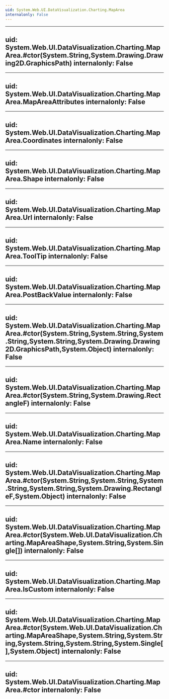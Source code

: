 ```yaml
---
uid: System.Web.UI.DataVisualization.Charting.MapArea
internalonly: False
---
```


---
uid: System.Web.UI.DataVisualization.Charting.MapArea.#ctor(System.String,System.Drawing.Drawing2D.GraphicsPath)
internalonly: False
---

---
uid: System.Web.UI.DataVisualization.Charting.MapArea.MapAreaAttributes
internalonly: False
---

---
uid: System.Web.UI.DataVisualization.Charting.MapArea.Coordinates
internalonly: False
---

---
uid: System.Web.UI.DataVisualization.Charting.MapArea.Shape
internalonly: False
---

---
uid: System.Web.UI.DataVisualization.Charting.MapArea.Url
internalonly: False
---

---
uid: System.Web.UI.DataVisualization.Charting.MapArea.ToolTip
internalonly: False
---

---
uid: System.Web.UI.DataVisualization.Charting.MapArea.PostBackValue
internalonly: False
---

---
uid: System.Web.UI.DataVisualization.Charting.MapArea.#ctor(System.String,System.String,System.String,System.String,System.Drawing.Drawing2D.GraphicsPath,System.Object)
internalonly: False
---

---
uid: System.Web.UI.DataVisualization.Charting.MapArea.#ctor(System.String,System.Drawing.RectangleF)
internalonly: False
---

---
uid: System.Web.UI.DataVisualization.Charting.MapArea.Name
internalonly: False
---

---
uid: System.Web.UI.DataVisualization.Charting.MapArea.#ctor(System.String,System.String,System.String,System.String,System.Drawing.RectangleF,System.Object)
internalonly: False
---

---
uid: System.Web.UI.DataVisualization.Charting.MapArea.#ctor(System.Web.UI.DataVisualization.Charting.MapAreaShape,System.String,System.Single[])
internalonly: False
---

---
uid: System.Web.UI.DataVisualization.Charting.MapArea.IsCustom
internalonly: False
---

---
uid: System.Web.UI.DataVisualization.Charting.MapArea.#ctor(System.Web.UI.DataVisualization.Charting.MapAreaShape,System.String,System.String,System.String,System.String,System.Single[],System.Object)
internalonly: False
---

---
uid: System.Web.UI.DataVisualization.Charting.MapArea.#ctor
internalonly: False
---

